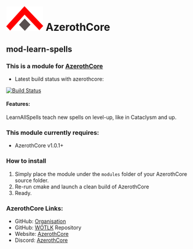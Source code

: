 # ![logo](https://raw.githubusercontent.com/azerothcore/azerothcore.github.io/master/images/logo-github.png) AzerothCore

## mod-learn-spells
### This is a module for [AzerothCore](http://www.azerothcore.org)

- Latest build status with azerothcore:

[![Build Status](https://github.com/azerothcore/mod-learn-spells/workflows/core-build/badge.svg?branch=master&event=push)](https://github.com/azerothcore/mod-learn-spells)

#### Features:

LearnAllSpells teach new spells on level-up, like in Cataclysm and up.

### This module currently requires:

- AzerothCore v1.0.1+

### How to install

1. Simply place the module under the `modules` folder of your AzerothCore source folder.
2. Re-run cmake and launch a clean build of AzerothCore
3. Ready.

### AzerothCore Links:

- GitHub: [Organisation](https://github.com/azerothcore)
- GitHub: [WOTLK](https://github.com/azerothcore/azerothcore-wotlk) Repository
- Website: [AzerothCore](http://azerothcore.org)
- Discord: [AzerothCore](https://discord.com/invite/gkt4y2x)
